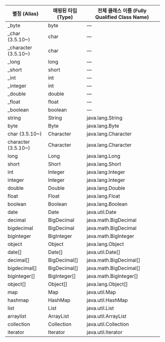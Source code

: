 | **별칭 (Alias)** | **매핑된 타입 (Type)** | **전체 클래스 이름 (Fully Qualified Class Name)** |
| --- | --- | --- |
| _byte | byte | — |
| _char (3.5.10~) | char | — |
| _character (3.5.10~) | char | — |
| _long | long | — |
| _short | short | — |
| _int | int | — |
| _integer | int | — |
| _double | double | — |
| _float | float | — |
| _boolean | boolean | — |
| string | String | java.lang.String |
| byte | Byte | java.lang.Byte |
| char (3.5.10~) | Character | java.lang.Character |
| character (3.5.10~) | Character | java.lang.Character |
| long | Long | java.lang.Long |
| short | Short | java.lang.Short |
| int | Integer | java.lang.Integer |
| integer | Integer | java.lang.Integer |
| double | Double | java.lang.Double |
| float | Float | java.lang.Float |
| boolean | Boolean | java.lang.Boolean |
| date | Date | java.util.Date |
| decimal | BigDecimal | java.math.BigDecimal |
| bigdecimal | BigDecimal | java.math.BigDecimal |
| biginteger | BigInteger | java.math.BigInteger |
| object | Object | java.lang.Object |
| date[] | Date[] | java.util.Date[] |
| decimal[] | BigDecimal[] | java.math.BigDecimal[] |
| bigdecimal[] | BigDecimal[] | java.math.BigDecimal[] |
| biginteger[] | BigInteger[] | java.math.BigInteger[] |
| object[] | Object[] | java.lang.Object[] |
| map | Map | java.util.Map |
| hashmap | HashMap | java.util.HashMap |
| list | List | java.util.List |
| arraylist | ArrayList | java.util.ArrayList |
| collection | Collection | java.util.Collection |
| iterator | Iterator | java.util.Iterator |

